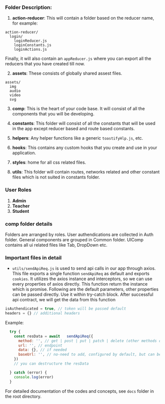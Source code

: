 ### Folder Description:

1.  **action-reducer**: This will contain a folder based on the reducer name, for example:

```
action-reducer/
  login/
    loginReducer.js
    loginConstants.js
    loginActions.js
```

Finally, it will also contain an `appReducer.js` where you can export all the reducers that you have created till now.

2.  **assets**: These consists of globally shared assest files.

```
assets/
  img
  audio
  video
  svg
```

3. **comp**: This is the heart of your code base. It will consist of all the components that you will be developing. 

4. **constants**: This folder will consist of all the constants that will be used in the app except reducer based and route based constants.

5. **helpers**: Any helper functions like a generic `toastifyHlp.js`, etc.

6. **hooks**: This contains any custom hooks that you create and use in your application.

7. **styles**: home for all css related files.

8. **utils**: This folder will contain routes, networks related and other constant files which is not suited in constants folder. 


### User Roles
1. **Admin**
2. **Teacher**
3. **Student**


### comp folder details
Folders are arranged by roles. User authendications are collected in Auth folder. General components are grouped in Common folder. UIComp contains all ui related files like Tab, DropDown etc.


### Important files in detail
* `utils/sendApiReq.js` is used to send api calls in our app through axios. This file exports a single function `sendApiReq` as default and exports `cookies`. It utilizes the axios instance and interceptors, so we can use every properties of axios directly. This function return the instance which is promise. Following are the default parameters, other properties can be passed directly. Use it within try-catch block. After successful api contract, we will get the data from this function

```js
isAuthendicated = true, // token will be passed default
headers = {} // additional headers
```

Example:
```js
  try {
    const resData = await	sendApiReq({
      method: '', // get | post | put | patch | delete (other methods of axios),
      url: '', // endpoint
      data: {}, // if needed
      baseUrl: '', // no-need to add, configured by default, but can be add to override the default
    })
    // you can destructure the resData

  } catch (error) {
    console.log(error)
  }
```


For detailed documentation of the codes and concepts, see `docs` folder in the root directory.
